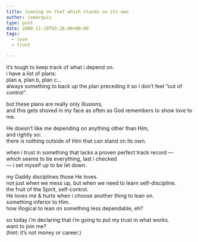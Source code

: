 ```yaml
---
title: leaning on that which stands on its own
author: jsmarquis
type: post
date: 2008-11-18T03:26:00+00:00
tags:
  - love
  - trust

---
```

it&#8217;s tough to keep track of what i depend on.  
i have a list of plans:  
plan a, plan b, plan c&#8230;  
always something to back up the plan preceding it so i don&#8217;t feel &#8220;out of control&#8221;.

but these plans are really only illusions,  
and this gets shoved in my face as often as God remembers to show love to me.

He doesn&#8217;t like me depending on anything other than Him,   
and rightly so:  
there is nothing outside of Him that can stand on its own.

when i trust in something that lacks a proven perfect track record &#8212;  
which seems to be everything, last i checked  
&#8212; i set myself up to be let down.

my Daddy disciplines those He loves.  
not just when we mess up, but when we need to learn self-discipline.  
the fruit of the Spirit, self-control.  
He loves me & hurts when i choose another thing to lean on.  
something inferior to Him.  
how illogical to lean on something less dependable, eh?

so today i&#8217;m declaring that i&#8217;m going to put my trust in what works.  
want to join me?  
(hint: it&#8217;s not money or career.)